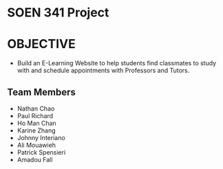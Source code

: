 # SOEN 341 Project

# OBJECTIVE
* Build an E-Learning Website to help students find classmates to study with and schedule appointments with Professors and Tutors.

## Team Members

* Nathan Chao
* Paul Richard
* Ho Man Chan
* Karine Zhang
* Johnny Interiano
* Ali Mouawieh 
* Patrick Spensieri 
* Amadou Fall
